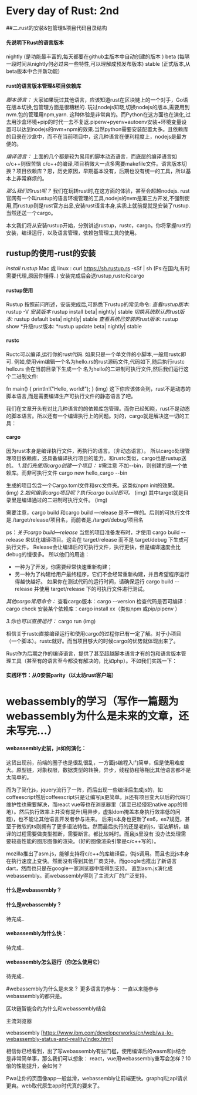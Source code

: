 # Every day of Rust: 2nd

##二.rust的安装&包管理&项目代码目录结构

#### 先说明下Rust的语言版本
nightly (是功能最丰富的,每天都要在github主版本中自动创建的版本 )
beta (每隔一段时间从nightly何必过来一些特性,可以理解成预发布版本)
stable  (正式版本,从beta版本中合并新功能)

#### rust的语言版本管理&项目依赖库
*脚本语言：*
大家如果玩过其他语言，应该知道rust在区块链上的一个对手，Go语在版本切换,包管理方面是很糟糕的. 玩过nodejs知晓,切换nodejs的版本,需要用到nvm.包的管理用npm,yarn. 这种体验是非常爽的。而Python在这方面也在演化,过去用沙盒环境+pip的时代一去不复返.pipenv+pyenv+autoenv安装+环境变量设置可以达到nodejs的nvm+npm的效果.当然python需要安装配置太多。且依赖库的目录在沙盒中，而不在当前项目中，这几种语言在便利程度上，nodejs是最方便的。

*编译语言：*
上面的几个都是较为易用的脚本动态语言，而底层的编译语言如c/c\++则很苦恼
 c/c\++的编译,项目稍微大一点多需要makefile文件。语言版本切换？项目依赖库？恩，历史原因，早期基本没有，后期也没有统一的工具，所以基本上非常麻烦的。

*那么我们的rust呢？*
我们在玩转rust时,在这方面的体验，甚至会超越nodejs.
 rust官网有一个叫rustup的语言环境管理的工具,nodejs的nvm是第三方开发,不强制使用,而rustup则是rust官方出品,安装rust语言本身,实质上就前提就是安装了rustup.当然还送一个cargo。


本文我们将从安装rustup开始，分别讲述rustup，rustc，cargo。你将掌握rust的安装，编译运行，以及语言管理，依赖包管理工具的使用。

## rustup的使用-rust的安装
*install rustup*
Mac 或 linux :
curl https://sh.rustup.rs -sSf | sh 
(Ps:在国内,有时需要代理,原因你懂得..)
安装完成后会送rustup,rustc和cargo

#### rustup使用
Rustup
按照前问所述，安装完成后,可熟悉下rustup的常见命令:
*查看rustup版本:* rustup -V
*安装版本* rustup install   beta| nightly| stable
*切换系统默认的rust版本:* rustup default   beta| nightly| stable
*查看系统已安装的rust版本:* rustup show
*升级rust版本: *rustup update  beta| nightly| stable

#### rustc
Ructc可以编译,运行你的rust代码. 如果只是一个单文件的小脚本,一般用rustc即可.
例如,使用vim编辑一个名为hello.rs的rust源码文件,代码如下,随后执行rustc hello.rs 会在当前目录下生成一个 名为hello的二进制可执行文件,然后我们运行这个二进制文件:

fn main() {
    println!("Hello, world!");
}
(img)
这下你应该体会到，rust不是动态的脚本语言,而是需要编译生产可执行文件的静态语言了吧。 


我们在文章开头有对比几种语言的的依赖库包管理。而你已经知晓，rust不是动态的脚本语言。所以还有一个编译执行上的问题。对的，cargo就是解决这一切的工具：

#### cargo
因为rust本身是编译执行文件，再执行的语言。（非动态语言）。
所以cargo处理管理项目依赖库，还具备编译执行项目的能力。和rustc类似，cargo也是rustup送的。
*1.我们先使用cargo创建一个项目：*
#需注意 不加--bin，则创建的是一个依赖库。而非可执行文件
cargo new hello\_cargo --bin 

生成的项目包含一个Cargo.toml文件和src文件夹。这类似npm init的效果。
(img)
*2.如何编译cargo项目呢？执行cargo build即可。*
(img)
其中target就是目录里是编译通过的二进制可执行文件。
(img)

需要注意，cargo build 和cargo build —release 是不一样的。后则的可执行文件是./target/release/项目名，而前者是./target/debug/项目名

ps：*关于cargo build—release*
当您的项目准备发布时，才使用 cargo build --release 来优化编译项目。这会在 target/release 而不是 target/debug 下生成可执行文件。
Release会让编译后的可执行文件，执行更快，但是编译速度会比debug的慢很多。
所以他们的用途：
+ 一种为了开发，你需要经常快速重新构建；
+ 另一种为了构建给用户最终程序，它们不会经常重新构建，并且希望程序运行得越快越好。
如果你在测试代码的运行时间，请确保运行 cargo build --release 并使用 target/release 下的可执行文件进行测试。

*其他cargo常用命令：*
查看cargo版本：cargo --version
检查代码是否可编译：cargo check
安装某个依赖库：cargo install xx（类似npm 或pip/pipenv ）

*3.你也可以直接运行：*
cargo run
(img)

相信关于rustc直接编译运行和使用cargo的过程你已有一定了解。对于小项目（一个脚本）。rustc就好。而当项目够大的时候cargo的优势就体现出来了。

Rust作为后期之作的编译语言，提供了甚至超越脚本语言才有的包和语言版本管理工具（甚至有的语言至今都没有解决的，比如php）。不如我们实践一下：

#### 实践环节：从0安装parity（以太坊rust客户端）


# webassembly的学习（写作一篇题为webassembly为什么是未来的文章，还未写完...）
#### webassembly史前，js如何演化：
这货出现前，前端的圈子也是很乱很乱，一方面js编程入门简单，但是使用难度大。原型链，对象权限，数据类型的转换，异步，线程协程等相比其他语言都不是太简单的。

而为了简化js，jquery流行了一阵，而后出现一些编译后生成js的，如coffeescript然后coffeescript只是让编写js更简单。js还有项目变大以后的代码可维护性也需要解决，而react vue等也在浏览器里（甚至已经侵犯native app的领地）。然后执行效率上并没有提升(用异步，虚拟dom掩盖本身执行效率低的问题)，也不能让其他语言开发者参与进来。
后来js本身也更新了es6，es7规范，甚至于微软的ts则拥有了更多语法特性。然而最后执行的还是老的js，语法解析，编译的过程需要做类型推断，需要断言。都比较耗时。而且js里没有
没办法处理需要较高性能的图形图像的渲染。（好的图像渲染引擎是c/c++写的）。

mozilla推出了asm.js，能够支持将c/c++的库编译后，供js调用。而且也比js本身在执行速度上变快。然而没有得到其他厂商支持。而google也推出了新语言dart，然而也只是在google一家浏览器中能得到支持。
直到asm.js演化成webassembly。而webassembly得到了主流大厂的广泛支持。

#### 什么是webassembly？
#### 什么是webassembly？
待完成..
#### webassembly为什么快：
待完成..

#### webassembly怎么运行（你怎么使用它）
待完成..




#webassembly为什么是未来？
更多语言的参与：
一直以来能参与webassembly的都只是。


区块链智能合约为什么和webassembly结合



主流浏览器


webassembly
[https://www.ibm.com/developerworks/cn/web/wa-lo-webassembly-status-and-reality/index.html]

相信你已经看到，出了写webassembly有些门槛，使用编译后的wasm和js结合是非常简单事，那么我们可以想象：
react，vue用webassembly重写会怎样？10倍的性能提升，会如何？




Pwa让你的页面像app一般丝滑，webassembly让前端更快。graphql让api请求更爽。web取代原生app时代真的要来了。
